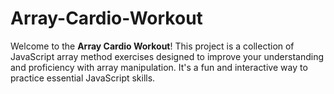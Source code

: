 # Array-Cardio-Workout
Welcome to the **Array Cardio Workout**! This project is a collection of JavaScript array method exercises designed to improve your understanding and proficiency with array manipulation. It's a fun and interactive way to practice essential JavaScript skills.
